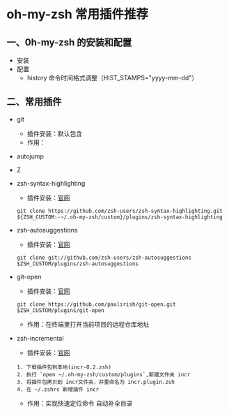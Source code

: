 # oh-my-zsh 常用插件推荐

## 一、0h-my-zsh 的安装和配置 
 - 安装
 - 配置
 	- history 命令时间格式调整（HIST_STAMPS="yyyy-mm-dd"）  

## 二、常用插件

- git
	- 插件安装：默认包含
	- 作用：
- autojump
- Z
- zsh-syntax-highlighting
	- 插件安装：[官网](https://github.com/zsh-users/zsh-syntax-highlighting)
	
	```
	git clone https://github.com/zsh-users/zsh-syntax-highlighting.git ${ZSH_CUSTOM:-~/.oh-my-zsh/custom}/plugins/zsh-syntax-highlighting 
	```
- zsh-autosuggestions
	- 插件安装：[官网](https://github.com/zsh-users/zsh-autosuggestions)
	
	```
	git clone git://github.com/zsh-users/zsh-autosuggestions $ZSH_CUSTOM/plugins/zsh-autosuggestions
	```
- git-open
	- 插件安装：[官网](https://github.com/paulirish/git-open) 
	
	```
	git clone https://github.com/paulirish/git-open.git $ZSH_CUSTOM/plugins/git-open
	```
	- 作用：在终端里打开当前项目的远程仓库地址
- zsh-incremental
	- 插件安装：[官网](http://mimosa-pudica.net/zsh-incremental.html) 
	
	```
	1. 下载插件包到本地(incr-0.2.zsh)
	2. 执行 `open ~/.oh-my-zsh/custom/plugins`,新建文件夹 incr
	3. 将插件包拷贝到 incr文件夹，并重命名为 incr.plugin.zsh
	4. 在 ~/.zshrc 新增插件 incr
	``` 
	- 作用：实现快速定位命令 自动补全目录